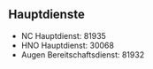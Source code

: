 Hauptdienste
--
- NC Hauptdienst: 81935
- HNO Hauptdienst: 30068
- Augen Bereitschaftsdienst: 81932
